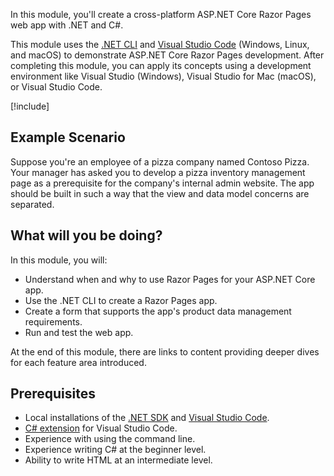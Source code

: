 In this module, you'll create a cross-platform ASP.NET Core Razor Pages web app with .NET and C#.

This module uses the [.NET CLI](/dotnet/core/tools/) and [Visual Studio Code](https://code.visualstudio.com/) (Windows, Linux, and macOS) to demonstrate ASP.NET Core Razor Pages development. After completing this module, you can apply its concepts using a development environment like Visual Studio (Windows), Visual Studio for Mac (macOS), or Visual Studio Code.

[!include[](../../../includes/dotnet6-sdk-version.md)]

## Example Scenario

Suppose you're an employee of a pizza company named Contoso Pizza. Your manager has asked you to develop a pizza inventory management page as a prerequisite for the company's internal admin website. The app should be built in such a way that the view and data model concerns are separated.

## What will you be doing?

In this module, you will:

* Understand when and why to use Razor Pages for your ASP.NET Core app.
* Use the .NET CLI to create a Razor Pages app.
* Create a form that supports the app's product data management requirements.
* Run and test the web app.

At the end of this module, there are links to content providing deeper dives for each feature area introduced.

## Prerequisites

* Local installations of the [.NET SDK](https://dotnet.microsoft.com/download) and [Visual Studio Code](https://code.visualstudio.com/?azure-portal=true).
* [C# extension](https://marketplace.visualstudio.com/items?itemName=ms-dotnettools.csharp&azure-portal=true) for Visual Studio Code.
* Experience with using the command line.
* Experience writing C# at the beginner level.
* Ability to write HTML at an intermediate level.
